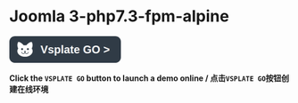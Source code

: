 # Joomla 3-php7.3-fpm-alpine

<a href="https://www.vsplate.com/?docker-compose=https://github.com/vsplate/dcenvs/joomla/3-php7.3-fpm-alpine"><img alt="VSPLATE GO" src="https://raw.githubusercontent.com/vsplate/images/master/vsgo_btn.png" width="200px"></a>

**Click the `VSPLATE GO` button to launch a demo online / 点击`VSPLATE GO`按钮创建在线环境**